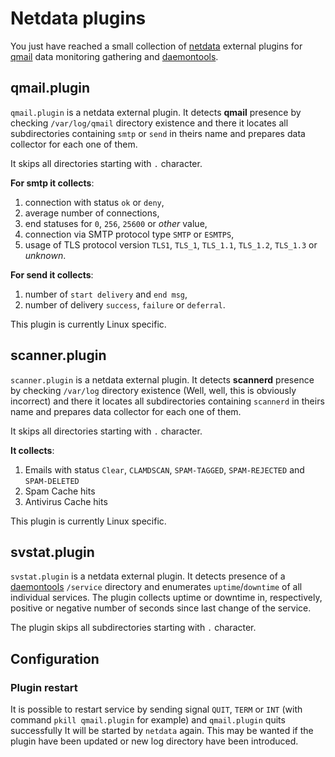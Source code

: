 # Netdata plugins

You just have reached a small collection of [netdata](https://github.com/netdata/netdata) external plugins for [qmail](http://cr.yp.to/qmail.html) data monitoring gathering and [daemontools](http://cr.yp.to/daemontools.html).

## qmail.plugin

`qmail.plugin` is a netdata external plugin. It detects **qmail** presence by checking `/var/log/qmail` directory existence and there it locates all subdirectories containing `smtp` or `send` in theirs name and prepares data collector for each one of them.

It skips all directories starting with `.` character.

**For smtp it collects**:

1. connection with status `ok` or `deny`,
2. average number of connections,
3. end statuses for `0`, `256`, `25600` or *other* value,
4. connection via SMTP protocol type `SMTP` or `ESMTPS`,
5. usage of TLS protocol version `TLS1`, `TLS_1`, `TLS_1.1`, `TLS_1.2`, `TLS_1.3` or *unknown*.

**For send it collects**:

1. number of `start delivery` and `end msg`,
2. number of delivery `success`, `failure` or `deferral`.

This plugin is currently Linux specific.

## scanner.plugin

`scanner.plugin` is a netdata external plugin. It detects **scannerd** presence by checking `/var/log` directory existence (Well, well, this is obviously incorrect) and there it locates all subdirectories containing `scannerd` in theirs name and prepares data collector for each one of them.

It skips all directories starting with `.` character.

**It collects**:

1. Emails with status `Clear`, `CLAMDSCAN`, `SPAM-TAGGED`, `SPAM-REJECTED` and `SPAM-DELETED`
2. Spam Cache hits
3. Antivirus Cache hits

This plugin is currently Linux specific.

## svstat.plugin

`svstat.plugin` is a netdata external plugin. It detects presence of a [daemontools](http://cr.yp.to/daemontools.html) `/service` directory and enumerates `uptime`/`downtime` of all individual services. The plugin collects uptime or downtime in, respectively, positive or negative number of seconds since last change of the service.

The plugin skips all subdirectories starting with `.` character.

## Configuration

### Plugin restart

It is possible to restart service by sending signal `QUIT`, `TERM` or `INT` (with command `pkill qmail.plugin` for example) and `qmail.plugin` quits successfully
It will be started by `netdata` again.
This may be wanted if the plugin have been updated or new log directory have been introduced.
